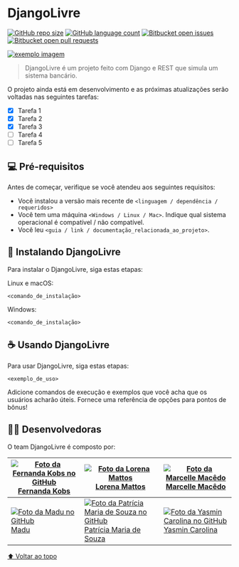 # DjangoLivre

[![GitHub repo size](https://camo.githubusercontent.com/9dbdc3027a68dcbaf8812ea5a78875b99c58e88fe535c2ab0a96411aedf74495/68747470733a2f2f696d672e736869656c64732e696f2f6769746875622f7265706f2d73697a652f69757269636f64652f524541444d452d74656d706c6174653f7374796c653d666f722d7468652d6261646765)](https://camo.githubusercontent.com/9dbdc3027a68dcbaf8812ea5a78875b99c58e88fe535c2ab0a96411aedf74495/68747470733a2f2f696d672e736869656c64732e696f2f6769746875622f7265706f2d73697a652f69757269636f64652f524541444d452d74656d706c6174653f7374796c653d666f722d7468652d6261646765) [![GitHub language count](https://camo.githubusercontent.com/07fcaeee86a71b4e870f17c87ad925dc97ffab6a2e0969b194db446a55a1cef9/68747470733a2f2f696d672e736869656c64732e696f2f6769746875622f6c616e6775616765732f636f756e742f69757269636f64652f524541444d452d74656d706c6174653f7374796c653d666f722d7468652d6261646765)](https://camo.githubusercontent.com/07fcaeee86a71b4e870f17c87ad925dc97ffab6a2e0969b194db446a55a1cef9/68747470733a2f2f696d672e736869656c64732e696f2f6769746875622f6c616e6775616765732f636f756e742f69757269636f64652f524541444d452d74656d706c6174653f7374796c653d666f722d7468652d6261646765)  [![Bitbucket open issues](https://camo.githubusercontent.com/d3f97484f945442405a6da036ecffc8b046909e52c0408aa07a7f5a821db2ec1/68747470733a2f2f696d672e736869656c64732e696f2f6269746275636b65742f6973737565732f69757269636f64652f524541444d452d74656d706c6174653f7374796c653d666f722d7468652d6261646765)](https://camo.githubusercontent.com/d3f97484f945442405a6da036ecffc8b046909e52c0408aa07a7f5a821db2ec1/68747470733a2f2f696d672e736869656c64732e696f2f6269746275636b65742f6973737565732f69757269636f64652f524541444d452d74656d706c6174653f7374796c653d666f722d7468652d6261646765) [![Bitbucket open pull requests](https://camo.githubusercontent.com/2e974bf71fc3f13ccce21bba2d772630d0b62594e4e324b1c2a2431203689ea0/68747470733a2f2f696d672e736869656c64732e696f2f6269746275636b65742f70722d7261772f69757269636f64652f524541444d452d74656d706c6174653f7374796c653d666f722d7468652d6261646765)](https://camo.githubusercontent.com/2e974bf71fc3f13ccce21bba2d772630d0b62594e4e324b1c2a2431203689ea0/68747470733a2f2f696d672e736869656c64732e696f2f6269746275636b65742f70722d7261772f69757269636f64652f524541444d452d74656d706c6174653f7374796c653d666f722d7468652d6261646765)

[![exemplo imagem](https://github.com/iuricode/readme-template/raw/main/README-repository/exemplo-image.png)](https://github.com/iuricode/readme-template/blob/main/README-repository/exemplo-image.png)

> DjangoLivre é um projeto feito com Django e REST que simula um sistema bancário. 

O projeto ainda está em desenvolvimento e as próximas atualizações serão voltadas nas seguintes tarefas:

-  [x] Tarefa 1
-  [x] Tarefa 2
-  [x] Tarefa 3
-  [ ] Tarefa 4
-  [ ] Tarefa 5

## 💻 Pré-requisitos

Antes de começar, verifique se você atendeu aos seguintes requisitos:

- Você instalou a versão mais recente de `<linguagem / dependência / requeridos>`
- Você tem uma máquina `<Windows / Linux / Mac>`. Indique qual sistema operacional é compatível / não compatível.
- Você leu `<guia / link / documentação_relacionada_ao_projeto>`.

## 🚀 Instalando DjangoLivre

Para instalar o DjangoLivre, siga estas etapas:

Linux e macOS:

```
<comando_de_instalação>
```

Windows:

```
<comando_de_instalação>
```

## ☕ Usando DjangoLivre

Para usar DjangoLivre, siga estas etapas:

```
<exemplo_de_uso>
```

Adicione comandos de execução e exemplos que você acha que os usuários acharão úteis. Fornece uma referência de opções para pontos de bônus!



## :woman_technologist: Desenvolvedoras

O team DjangoLivre é composto por:

| [![Foto da Fernanda Kobs no GitHub](https://avatars.githubusercontent.com/u/75281337?v=4) Fernanda Kobs](https://github.com/nandakobs) | [![Foto da Lorena Mattos](https://avatars.githubusercontent.com/u/91705201?v=4) Lorena Mattos](https://github.com/Lorena-Mattos) | [![Foto da Marcelle Macêdo](https://avatars.githubusercontent.com/u/92064165?v=4) Marcelle Macêdo](https://github.com/marcellemacedo) |
| ------------------------------------------------------------ | ------------------------------------------------------------ | ------------------------------------------------------------ |
| [![Foto da Madu no GitHub](https://avatars.githubusercontent.com/u/74265808?v=4) Madu](https://github.com/eduardakossatz) | [![Foto da Patrícia Maria de Souza no GitHub](https://avatars.githubusercontent.com/u/41968938?v=4) Patrícia Maria de Souza](https://github.com/patyfil) | [![Foto da Yasmin Carolina no GitHub](https://avatars.githubusercontent.com/u/91809784?v=4) Yasmin Carolina](https://github.com/yasmincarolina) |

[⬆ Voltar ao topo](https://github.com/Lorena-Mattos/DjangoLivre#DjangoLivre)
